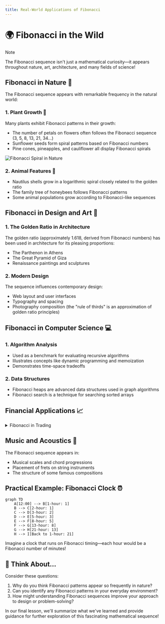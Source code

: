 ```yaml
---
title: Real-World Applications of Fibonacci
---
```


# 🌍 Fibonacci in the Wild

> [!NOTE]
> The Fibonacci sequence isn't just a mathematical curiosity—it appears throughout nature, art, architecture, and many fields of science!

## Fibonacci in Nature 🌱

The Fibonacci sequence appears with remarkable frequency in the natural world:

### 1. Plant Growth 🌻

Many plants exhibit Fibonacci patterns in their growth:
- The number of petals on flowers often follows the Fibonacci sequence (3, 5, 8, 13, 21, 34...)
- Sunflower seeds form spiral patterns based on Fibonacci numbers
- Pine cones, pineapples, and cauliflower all display Fibonacci spirals

![Fibonacci Spiral in Nature](https://upload.wikimedia.org/wikipedia/commons/thumb/2/2e/FibonacciSpiral.svg/220px-FibonacciSpiral.svg.png)

### 2. Animal Features 🐚

- Nautilus shells grow in a logarithmic spiral closely related to the golden ratio
- The family tree of honeybees follows Fibonacci patterns
- Some animal populations grow according to Fibonacci-like sequences

## Fibonacci in Design and Art 🎨

### 1. The Golden Ratio in Architecture

The golden ratio (approximately 1.618, derived from Fibonacci numbers) has been used in architecture for its pleasing proportions:
- The Parthenon in Athens
- The Great Pyramid of Giza
- Renaissance paintings and sculptures

### 2. Modern Design

The sequence influences contemporary design:
- Web layout and user interfaces
- Typography and spacing
- Photography composition (the "rule of thirds" is an approximation of golden ratio principles)

## Fibonacci in Computer Science 💻

### 1. Algorithm Analysis

- Used as a benchmark for evaluating recursive algorithms
- Illustrates concepts like dynamic programming and memoization
- Demonstrates time-space tradeoffs

### 2. Data Structures

- Fibonacci heaps are advanced data structures used in graph algorithms
- Fibonacci search is a technique for searching sorted arrays

## Financial Applications 📈

<details>
<summary>Fibonacci in Trading</summary>

In technical analysis of financial markets:
- Fibonacci retracement levels (23.6%, 38.2%, 61.8%, etc.) are used to identify potential support and resistance levels
- Fibonacci extensions help determine price targets
- Fibonacci time zones attempt to predict when price changes might occur
</details>

## Music and Acoustics 🎵

The Fibonacci sequence appears in:
- Musical scales and chord progressions
- Placement of frets on string instruments
- The structure of some famous compositions

## Practical Example: Fibonacci Clock ⏰

```mermaid
graph TD
    A[12:00] --> B[1-hour: 1]
    B --> C[2-hour: 1]
    C --> D[3-hour: 2]
    D --> E[5-hour: 3]
    E --> F[8-hour: 5]
    F --> G[13-hour: 8]
    G --> H[21-hour: 13]
    H --> I[Back to 1-hour: 21]
```

Imagine a clock that runs on Fibonacci timing—each hour would be a Fibonacci number of minutes!

## 🧠 Think About...

Consider these questions:
1. Why do you think Fibonacci patterns appear so frequently in nature?
2. Can you identify any Fibonacci patterns in your everyday environment?
3. How might understanding Fibonacci sequences improve your approach to design or problem-solving?

In our final lesson, we'll summarize what we've learned and provide guidance for further exploration of this fascinating mathematical sequence! 